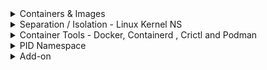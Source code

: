 

<details>
<summary>Containers & Images</summary>
<br>
  
   - Container n Image
  
  ![image](https://user-images.githubusercontent.com/75510135/155883218-7b48ad68-14b9-4d72-a958-a85642d0417b.png)


  - Container
  
  ![image](https://user-images.githubusercontent.com/75510135/155883264-6585fda4-7417-4c46-9d15-4d63ae2f2824.png)

  ![image](https://user-images.githubusercontent.com/75510135/155883372-498a2615-21e3-490a-828d-3ade605967f9.png)

  ![image](https://user-images.githubusercontent.com/75510135/155883456-7d33c891-ce1c-45b2-8545-84c4b1e90823.png)

  ![image](https://user-images.githubusercontent.com/75510135/155883544-61db9aae-3579-4eae-b9e3-c4e3a3ba68aa.png)

  - Docker Vs VM
  
  ![image](https://user-images.githubusercontent.com/75510135/155883607-8b42e8da-eeb9-4ad3-9a50-a6def375f250.png)

  

</details>


<details>
<summary>Separation / Isolation - Linux Kernel NS</summary>
<br>

  - Linux Kernel NS
  
  ![image](https://user-images.githubusercontent.com/75510135/155883676-bc1bd848-d1ce-4bd9-8cab-b252dd4f5e9b.png)

  ![image](https://user-images.githubusercontent.com/75510135/155883713-53a49e02-1e85-4ba0-803f-b10d94b8a888.png)

  ![image](https://user-images.githubusercontent.com/75510135/155883693-2a85e3fc-d571-452f-a37f-2af0308eceb2.png)

  ![image](https://user-images.githubusercontent.com/75510135/155883702-43c9771a-d6bd-49b6-8edb-01e1cbedd3cf.png)

  - Container Isolation
  
  ![image](https://user-images.githubusercontent.com/75510135/155883783-072933fe-cdae-4853-b8b4-e24ca3a1b29f.png)

  
</details>


<details>
<summary>Container Tools - Docker, Containerd , Crictl and Podman</summary>
<br>

  ![image](https://user-images.githubusercontent.com/75510135/155883895-67491109-b91d-4d99-a2c2-17fe6f62afea.png)

  - Docker
  
  ```
    # Create a Dockerfile
      FROM bash
      CMD ["ping","google.com"]

      # build the docker image
      docker build -t simple .

      # list the image
      docker image ls | grep simple

      # run container 
      docker run simple
  ```
  
  - PODMAN # replace docker with podman
  
  ```

    podman build -t simple .

    podman image ls 

    podman run simple

  ```
  
  - CRICTL
  
  ```
      # list the containers
    crictl ps

    # crictl config sneak-peak
    cat /etc/crictl.yaml
  
  ```
  
  <img width="698" alt="image" src="https://user-images.githubusercontent.com/75510135/155884733-de3ecded-4e04-4b38-950a-085bb4ebad5e.png">
  
  <img width="663" alt="image" src="https://user-images.githubusercontent.com/75510135/155884799-37d89934-3064-4d95-9a8c-ccc64a32d60c.png">

  <img width="700" alt="image" src="https://user-images.githubusercontent.com/75510135/155884878-b6086db5-8393-4caa-8416-f73764cc3c2d.png">


</details>


<details>
<summary>PID Namespace</summary>
<br>

  ```
      ##### COntainer hunder d HOOD
      docker <cmd> --name <container-name> <image-name> <process-to-run-inside-container>
      #container c11
      docker run --name c1 -d ubuntu sh -c 'sleep 1d'

      docker exec c1 ps aux

      #container c12
      docker run --name c2 -d ubuntu sh -c 'sleep 999d'

      docker exec c2 ps aux

      # check the host kernel
      ps aux | grep sleep

      # remove C2
      docker rm c2 --force

      # now run c2 container in Namespace of C1
      docker run --name c2 --pid=namespace:c1 ubuntu sh -c 'sleep 999d'

      # then check the process running on C1 n C2
      docker exec c1 ps aux
      docker exec c2 ps aux
  ```
  
</details>



<details>
<summary>Add-on</summary>
<br>

    
  ![image](https://user-images.githubusercontent.com/75510135/156876561-87196e7e-ebc1-463e-a1a1-c77668fcbd48.png)

</details>



